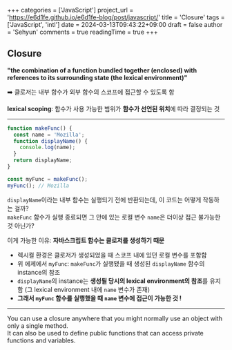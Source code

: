 +++
categories = ['JavaScript']
project_url = 'https://e6d1fe.github.io/e6d1fe-blog/post/javascript/'
title = 'Closure'
tags = ['JavaScript', 'intl']
date = 2024-03-13T09:43:22+09:00
draft = false
author = 'Sehyun'
comments = true
readingTime = true
+++

## Closure

**"the combination of a function bundled together (enclosed) with references to its surrounding state (the lexical environment)"**

➡️ 클로저는 내부 함수가 외부 함수의 스코프에 접근할 수 있도록 함

**lexical scoping**: 함수가 사용 가능한 범위가 **함수가 선언된 위치**에 따라 결정되는 것

---

```javascript
function makeFunc() {
  const name = 'Mozilla';
  function displayName() {
    console.log(name);
  }
  return displayName;
}

const myFunc = makeFunc();
myFunc(); // Mozilla
```

`displayName`이라는 내부 함수는 실행되기 전에 반환되는데, 이 코드는 어떻게 작동하는 걸까?  
`makeFunc` 함수가 실행 종료되면 그 안에 있는 로컬 변수 `name`은 더이상 접근 불가능한 것 아닌가?

이게 가능한 이유: **자바스크립트 함수는 클로저를 생성하기 때문**

- 렉시컬 환경은 클로저가 생성되었을 때 스코프 내에 있던 로컬 변수를 포함함
- 위 에제에서 `myFunc`: `makeFunc`가 실행됐을 때 생성된 `displayName` 함수의 instance의 참조
- `displayName`의 instance는 **생성될 당시의 lexical environment의 참조**를 유지함 (그 lexical environment 내에 `name` 변수가 존재)
- **그래서 `myFunc` 함수를 실행했을 때 `name` 변수에 접근이 가능한 것 !**

---

You can use a closure anywhere that you might normally use an object with only a single method.  
It can also be used to define public functions that can access private functions and variables.
